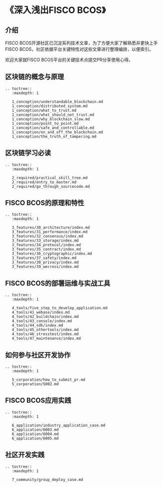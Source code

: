 # 《深入浅出FISCO BCOS》

## 介绍

FISCO BCOS开源社区已沉淀系列技术文章，为了方便大家了解熟悉并更快上手FISCO BCOS，社区依据平台关键特性对这些文章进行整理编排，以便索引。

欢迎大家就FISCO BCOS平台的关键技术点提交PR分享使用心得。

## 区块链的概念与原理

```eval_rst
.. toctree::
   :maxdepth: 1

   1_conception/understandable_blockchain.md
   1_conception/distributed_system.md
   1_conception/what_to_trust.md
   1_conception/what_should_not_trust.md
   1_conception/why_blockchain_slow.md
   1_conception/point_to_point.md
   1_conception/safe_and_controllable.md
   1_conception/on_and_off_the_blockchain.md
   1_conception/the_truth_of_tampering.md
```

## 区块链学习必读

```eval_rst
.. toctree::
   :maxdepth: 1

   2_required/practical_skill_tree.md
   2_required/entry_to_master.md
   2_required/go_through_sourcecode.md
```

## FISCO BCOS的原理和特性

```eval_rst
.. toctree::
   :maxdepth: 1

   3_features/30_architecture/index.md
   3_features/31_performance/index.md
   3_features/32_consensus/index.md
   3_features/33_storage/index.md
   3_features/34_protocol/index.md
   3_features/35_contract/index.md
   3_features/36_cryptographic/index.md
   3_features/37_safety/index.md
   3_features/38_privacy/index.md
   3_features/39_wecross/index.md
```


## FISCO BCOS的部署运维与实战工具

```eval_rst
.. toctree::
   :maxdepth: 1

   4_tools/five_step_to_develop_application.md
   4_tools/41_webase/index.md
   4_tools/42_buildchain/index.md
   4_tools/43_console/index.md
   4_tools/44_sdk/index.md
   4_tools/45_othertools/index.md
   4_tools/46_stresstest/index.md
   4_tools/47_maintenance/index.md
```

## 如何参与社区开发协作

```eval_rst
.. toctree::
   :maxdepth: 1

   5_corporation/how_to_submit_pr.md
   5_corporation/5002.md
```

## FISCO BCOS应用实践

```eval_rst
.. toctree::
   :maxdepth: 1

   6_application/industry_application_case.md
   6_application/6003.md
   6_application/6004.md
   6_application/6005.md
```
## 社区开发实践

```eval_rst
.. toctree::
   :maxdepth: 1

   7_community/group_deploy_case.md
```